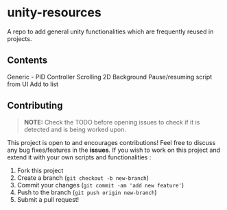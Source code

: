 
# unity-resources

A repo to add general unity functionalities which are frequently reused in projects.

## Contents
 Generic - PID Controller
 Scrolling 2D Background
 Pause/resuming script from UI 
 Add to list

## Contributing
> **NOTE:** Check the TODO before opening issues to check if it is detected and is being worked upon.

This project is open to and encourages contributions! Feel free to discuss any bug fixes/features in the **issues**. If you wish to work on this project and extend it with your own scripts and functionalities :

1.  Fork this project
2.  Create a branch (`git checkout -b new-branch`)
3.  Commit your changes (`git commit -am 'add new feature'`)
4.  Push to the branch (`git push origin new-branch`)
5.  Submit a pull request!
